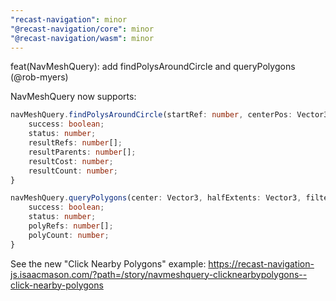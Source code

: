 ```yaml
---
"recast-navigation": minor
"@recast-navigation/core": minor
"@recast-navigation/wasm": minor
---
```


feat(NavMeshQuery): add findPolysAroundCircle and queryPolygons (@rob-myers)

NavMeshQuery now supports:

```ts
navMeshQuery.findPolysAroundCircle(startRef: number, centerPos: Vector3, radius: number, filter?: QueryFilter, maxResult?: number): {
    success: boolean;
    status: number;
    resultRefs: number[];
    resultParents: number[];
    resultCost: number;
    resultCount: number;
}
```

```ts
navMeshQuery.queryPolygons(center: Vector3, halfExtents: Vector3, filter?: QueryFilter, maxPolys?: number): {
    success: boolean;
    status: number;
    polyRefs: number[];
    polyCount: number;
}
```

See the new "Click Nearby Polygons" example: https://recast-navigation-js.isaacmason.com/?path=/story/navmeshquery-clicknearbypolygons--click-nearby-polygons
